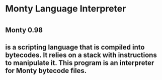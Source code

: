 <h1> Monty Language Interpreter <h1>

<h2> Monty 0.98 <h2>
<p> is a scripting language that is compiled into bytecodes. It relies on a stack with instructions to manipulate it. This program is an interpreter for Monty bytecode files. <p>
